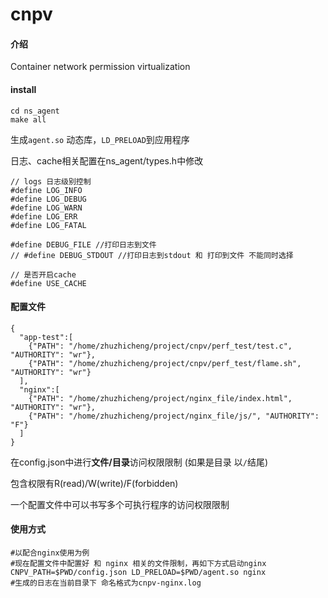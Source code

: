 # cnpv

#### 介绍
Container network permission virtualization

#### install

```
cd ns_agent
make all
```

生成`agent.so` 动态库，`LD_PRELOAD`到应用程序

日志、cache相关配置在ns_agent/types.h中修改

```
// logs 日志级别控制
#define LOG_INFO
#define LOG_DEBUG
#define LOG_WARN
#define LOG_ERR
#define LOG_FATAL

#define DEBUG_FILE //打印日志到文件
// #define DEBUG_STDOUT //打印日志到stdout 和 打印到文件 不能同时选择

// 是否开启cache
#define USE_CACHE
```



#### 配置文件

```
{
  "app-test":[
    {"PATH": "/home/zhuzhicheng/project/cnpv/perf_test/test.c", "AUTHORITY": "wr"},
    {"PATH": "/home/zhuzhicheng/project/cnpv/perf_test/flame.sh", "AUTHORITY": "wr"}
  ],
  "nginx":[
    {"PATH": "/home/zhuzhicheng/project/nginx_file/index.html", "AUTHORITY": "wr"},
    {"PATH": "/home/zhuzhicheng/project/nginx_file/js/", "AUTHORITY": "F"}
  ]
}
```

在config.json中进行**文件/目录**访问权限限制 (如果是目录 以`/`结尾) 

包含权限有R(read)/W(write)/F(forbidden)

一个配置文件中可以书写多个可执行程序的访问权限限制

#### 使用方式

```
#以配合nginx使用为例
#现在配置文件中配置好 和 nginx 相关的文件限制，再如下方式启动nginx
CNPV_PATH=$PWD/config.json LD_PRELOAD=$PWD/agent.so nginx
#生成的日志在当前目录下 命名格式为cnpv-nginx.log
```